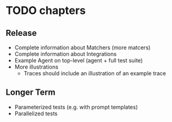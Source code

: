 # TODO chapters

## Release

* Complete information about Matchers (more matcers)
* Complete information about Integrations
* Example Agent on top-level (agent + full test suite)
* More illustrations
    - Traces should include an illustration of an example trace
    

## Longer Term
* Parameterized tests (e.g. with prompt templates)
* Parallelized tests